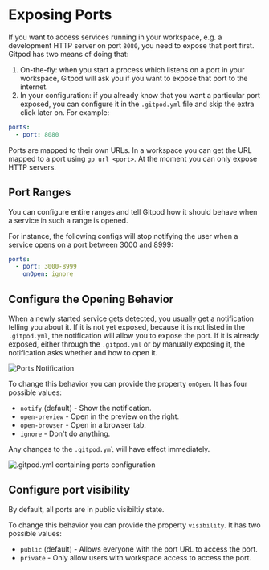 # Exposing Ports

If you want to access services running in your workspace, e.g. a development HTTP server on port `8080`,
you need to expose that port first. Gitpod has two means of doing that:

1. On-the-fly: when you start a process which listens on a port in your workspace, Gitpod will ask you
   if you want to expose that port to the internet.
2. In your configuration: if you already know that you want a particular port exposed, you can configure
   it in the `.gitpod.yml` file and skip the extra click later on. For example:

```yaml
ports:
  - port: 8080
```

Ports are mapped to their own URLs. In a workspace you can get the URL mapped to a port using `gp url <port>`. At the moment you can only expose
HTTP servers.

## Port Ranges

You can configure entire ranges and tell Gitpod how it should behave when a service in such a range is opened.

For instance, the following configs will stop notifying the user when a service opens on a port between 3000 and 8999:

```yaml
ports:
  - port: 3000-8999
    onOpen: ignore
```

## Configure the Opening Behavior

When a newly started service gets detected, you usually get a notification telling you about it.
If it is not yet exposed, because it is not listed in the `.gitpod.yml`, the notification will allow you to expose the port.
If it is already exposed, either through the `.gitpod.yml` or by manually exposing it, the notification asks
whether and how to open it.

![Ports Notification](./images/ports-notification.png)

To change this behavior you can provide the property `onOpen`.
It has four possible values:

- `notify` (default) - Show the notification.
- `open-preview` - Open in the preview on the right.
- `open-browser` - Open in a browser tab.
- `ignore` - Don't do anything.

Any changes to the `.gitpod.yml` will have effect immediately.

![.gitpod.yml containing ports configuration](./images/ports-onOpen.png)

## Configure port visibility

By default, all ports are in public visibiltiy state.

To change this behavior you can provide the property `visibility`.
It has two possible values:

- `public` (default) - Allows everyone with the port URL to access the port.
- `private` - Only allow users with workspace access to access the port.
